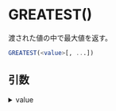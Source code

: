 # GREATEST()

渡された値の中で最大値を返す。

```sql
GREATEST(<value>[, ...])
```

## 引数

<details><summary>value</summary>
</details>
